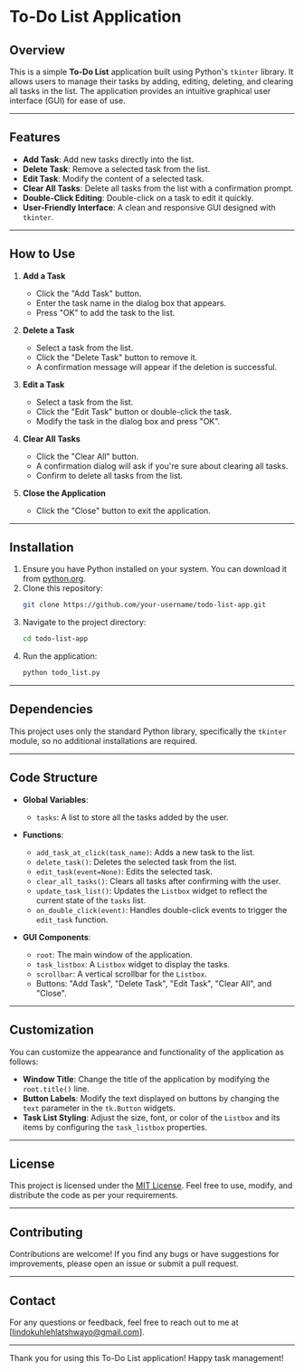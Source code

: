 # To-Do List Application

## Overview
This is a simple **To-Do List** application built using Python's `tkinter` library. It allows users to manage their tasks by adding, editing, deleting, and clearing all tasks in the list. The application provides an intuitive graphical user interface (GUI) for ease of use.

---

## Features
- **Add Task**: Add new tasks directly into the list.
- **Delete Task**: Remove a selected task from the list.
- **Edit Task**: Modify the content of a selected task.
- **Clear All Tasks**: Delete all tasks from the list with a confirmation prompt.
- **Double-Click Editing**: Double-click on a task to edit it quickly.
- **User-Friendly Interface**: A clean and responsive GUI designed with `tkinter`.

---

## How to Use

1. **Add a Task**
   - Click the "Add Task" button.
   - Enter the task name in the dialog box that appears.
   - Press "OK" to add the task to the list.

2. **Delete a Task**
   - Select a task from the list.
   - Click the "Delete Task" button to remove it.
   - A confirmation message will appear if the deletion is successful.

3. **Edit a Task**
   - Select a task from the list.
   - Click the "Edit Task" button or double-click the task.
   - Modify the task in the dialog box and press "OK".

4. **Clear All Tasks**
   - Click the "Clear All" button.
   - A confirmation dialog will ask if you're sure about clearing all tasks.
   - Confirm to delete all tasks from the list.

5. **Close the Application**
   - Click the "Close" button to exit the application.

---

## Installation

1. Ensure you have Python installed on your system. You can download it from [python.org](https://www.python.org/downloads/).
2. Clone this repository:
   ```bash
   git clone https://github.com/your-username/todo-list-app.git
   ```
3. Navigate to the project directory:
   ```bash
   cd todo-list-app
   ```
4. Run the application:
   ```bash
   python todo_list.py
   ```

---

## Dependencies

This project uses only the standard Python library, specifically the `tkinter` module, so no additional installations are required.

---

## Code Structure

- **Global Variables**:
  - `tasks`: A list to store all the tasks added by the user.
  
- **Functions**:
  - `add_task_at_click(task_name)`: Adds a new task to the list.
  - `delete_task()`: Deletes the selected task from the list.
  - `edit_task(event=None)`: Edits the selected task.
  - `clear_all_tasks()`: Clears all tasks after confirming with the user.
  - `update_task_list()`: Updates the `Listbox` widget to reflect the current state of the `tasks` list.
  - `on_double_click(event)`: Handles double-click events to trigger the `edit_task` function.

- **GUI Components**:
  - `root`: The main window of the application.
  - `task_listbox`: A `Listbox` widget to display the tasks.
  - `scrollbar`: A vertical scrollbar for the `Listbox`.
  - Buttons: "Add Task", "Delete Task", "Edit Task", "Clear All", and "Close".

---

## Customization

You can customize the appearance and functionality of the application as follows:

- **Window Title**: Change the title of the application by modifying the `root.title()` line.
- **Button Labels**: Modify the text displayed on buttons by changing the `text` parameter in the `tk.Button` widgets.
- **Task List Styling**: Adjust the size, font, or color of the `Listbox` and its items by configuring the `task_listbox` properties.

---

## License

This project is licensed under the [MIT License](LICENSE). Feel free to use, modify, and distribute the code as per your requirements.

---

## Contributing

Contributions are welcome! If you find any bugs or have suggestions for improvements, please open an issue or submit a pull request.

---

## Contact

For any questions or feedback, feel free to reach out to me at [lindokuhlehlatshwayo@gmail.com].

---

Thank you for using this To-Do List application! Happy task management! 
